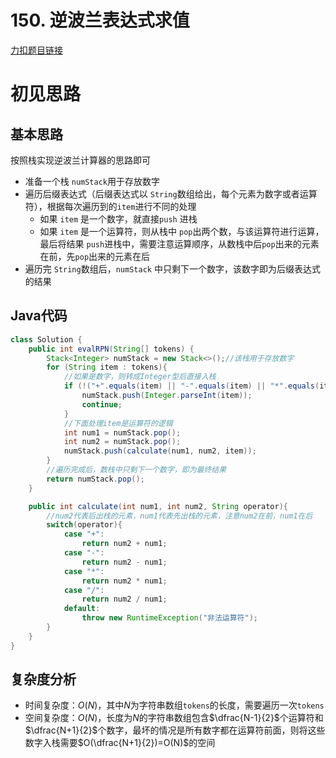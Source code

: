 # 150. 逆波兰表达式求值

[力扣题目链接](https://leetcode-cn.com/problems/evaluate-reverse-polish-notation/)


# 初见思路

## 基本思路
按照栈实现逆波兰计算器的思路即可

- 准备一个栈 `numStack`用于存放数字
- 遍历后缀表达式（后缀表达式以 `String`数组给出，每个元素为数字或者运算符），根据每次遍历到的`item`进行不同的处理
	- 如果 `item` 是一个数字，就直接`push` 进栈
	- 如果 `item` 是一个运算符，则从栈中 `pop`出两个数，与该运算符进行运算，最后将结果 `push`进栈中，需要注意运算顺序，从数栈中后`pop`出来的元素在前，先`pop`出来的元素在后
- 遍历完 `String`数组后，`numStack` 中只剩下一个数字，该数字即为后缀表达式的结果 

## Java代码
```java
class Solution {
    public int evalRPN(String[] tokens) {
        Stack<Integer> numStack = new Stack<>();//该栈用于存放数字
        for (String item : tokens){
            //如果是数字，则转成Integer型后直接入栈
            if (!("+".equals(item) || "-".equals(item) || "*".equals(item) || "/".equals(item))){
                numStack.push(Integer.parseInt(item));
                continue;
            }
            //下面处理item是运算符的逻辑
            int num1 = numStack.pop();
            int num2 = numStack.pop();
            numStack.push(calculate(num1, num2, item));
        }
        //遍历完成后，数栈中只剩下一个数字，即为最终结果
        return numStack.pop();
    }

    public int calculate(int num1, int num2, String operator){
        //num2代表后出栈的元素，num1代表先出栈的元素，注意num2在前，num1在后
        switch(operator){
            case "+":
                return num2 + num1;
            case "-":
                return num2 - num1;
            case "*":
                return num2 * num1;
            case "/":
                return num2 / num1;
            default:
                throw new RuntimeException("非法运算符");
        }
    }
}
```

## 复杂度分析
- 时间复杂度：$O(N)$，其中$N$为字符串数组`tokens`的长度，需要遍历一次`tokens`
- 空间复杂度：$O(N)$，长度为$N$的字符串数组包含$\dfrac{N-1}{2}$个运算符和$\dfrac{N+1}{2}$个数字，最坏的情况是所有数字都在运算符前面，则将这些数字入栈需要$O(\dfrac{N+1}{2})=O(N)$的空间